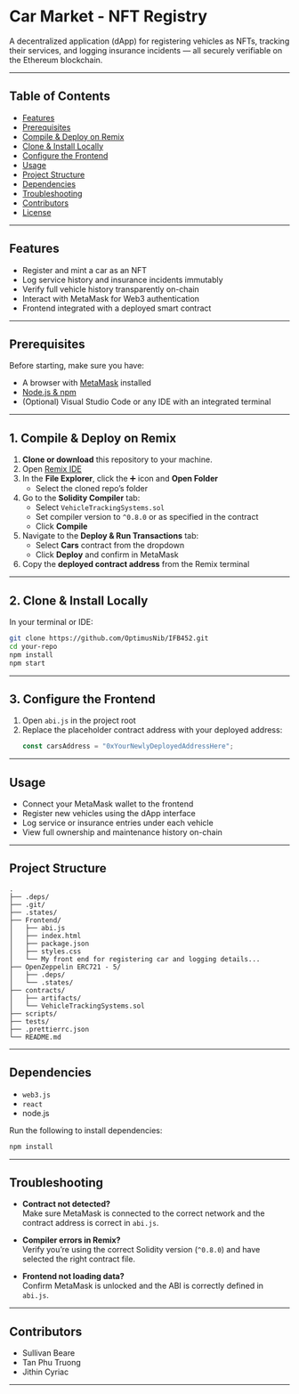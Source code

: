 # Car Market - NFT Registry

A decentralized application (dApp) for registering vehicles as NFTs, tracking their services, and logging insurance incidents — all securely verifiable on the Ethereum blockchain.

---

## Table of Contents

- [Features](#features)  
- [Prerequisites](#prerequisites)  
- [Compile & Deploy on Remix](#1-compile--deploy-on-remix)  
- [Clone & Install Locally](#2-clone--install-locally)  
- [Configure the Frontend](#3-configure-the-frontend)  
- [Usage](#usage)  
- [Project Structure](#project-structure)  
- [Dependencies](#dependencies)  
- [Troubleshooting](#troubleshooting)  
- [Contributors](#contributors)  
- [License](#license)

---

## Features

- Register and mint a car as an NFT
- Log service history and insurance incidents immutably
- Verify full vehicle history transparently on-chain
- Interact with MetaMask for Web3 authentication
- Frontend integrated with a deployed smart contract

---

## Prerequisites

Before starting, make sure you have:

- A browser with [MetaMask](https://metamask.io/) installed  
- [Node.js & npm](https://nodejs.org/)  
- (Optional) Visual Studio Code or any IDE with an integrated terminal

---

## 1. Compile & Deploy on Remix

1. **Clone or download** this repository to your machine.  
2. Open [Remix IDE](https://remix.ethereum.org/)  
3. In the **File Explorer**, click the ➕ icon and **Open Folder**  
   - Select the cloned repo’s folder
4. Go to the **Solidity Compiler** tab:  
   - Select `VehicleTrackingSystems.sol`  
   - Set compiler version to `^0.8.0` or as specified in the contract  
   - Click **Compile**
5. Navigate to the **Deploy & Run Transactions** tab:  
   - Select **Cars** contract from the dropdown  
   - Click **Deploy** and confirm in MetaMask  
6. Copy the **deployed contract address** from the Remix terminal

---

## 2. Clone & Install Locally

In your terminal or IDE:

```bash
git clone https://github.com/OptimusNib/IFB452.git
cd your-repo
npm install
npm start
```

---

## 3. Configure the Frontend

1. Open `abi.js` in the project root  
2. Replace the placeholder contract address with your deployed address:
   ```js
   const carsAddress = "0xYourNewlyDeployedAddressHere";
   ```

---

## Usage

- Connect your MetaMask wallet to the frontend
- Register new vehicles using the dApp interface
- Log service or insurance entries under each vehicle
- View full ownership and maintenance history on-chain

---

## Project Structure

```
.
├── .deps/
├── .git/
├── .states/
├── Frontend/
│   ├── abi.js
│   ├── index.html
│   ├── package.json
│   ├── styles.css
│   └── My front end for registering car and logging details...
├── OpenZeppelin ERC721 - 5/
│   ├── .deps/
│   └── .states/
├── contracts/
│   ├── artifacts/
│   └── VehicleTrackingSystems.sol
├── scripts/
├── tests/
├── .prettierrc.json
└── README.md

```

---

## Dependencies

- `web3.js`  
- `react`  
- node.js


Run the following to install dependencies:

```bash
npm install
```

---

## Troubleshooting

- **Contract not detected?**  
  Make sure MetaMask is connected to the correct network and the contract address is correct in `abi.js`.

- **Compiler errors in Remix?**  
  Verify you’re using the correct Solidity version (`^0.8.0`) and have selected the right contract file.

- **Frontend not loading data?**  
  Confirm MetaMask is unlocked and the ABI is correctly defined in `abi.js`.

---

## Contributors

- Sullivan Beare
- Tan Phu Truong
- Jithin Cyriac

---
